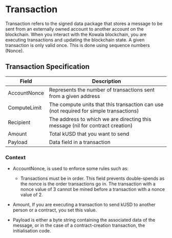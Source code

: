 # Transaction

Transaction refers to the signed data package that stores a message to be sent
from an externally owned account to another account on the blockchain. When you
interact with the Kowala blockchain, you are executing transactions and updating
the blockchain state. A given transaction is only valid once. This is done using
sequence numbers (Nonce).

## Transaction Specification

| Field        | Description                                                                            |
| ------------ | -------------------------------------------------------------------------------------- |
| AccountNonce | Represents the number of transactions sent from a given address                        |
| ComputeLimit | The compute units that this transaction can use (not required for simple transactions) |
| Recipient    | The address to which we are directing this message (nil for contract creation)         |
| Amount       | Total kUSD that you want to send                                                       |
| Payload      | Data field in a transaction                                                            |

### Context

- AccountNonce, is used to enforce some rules such as:

  - Transactions must be in order. This field prevents double-spends as the
    nonce is the order transactions go in. The transaction with a nonce value of 3
    cannot be mined before a transaction with a nonce value of 2.

- Amount, If you are executing a transaction to send kUSD to another person or a
  contract, you set this value.

- Payload is either a byte string containing the associated data of the message,
  or in the case of a contract-creation transaction, the initialisation code.

</br></br>
